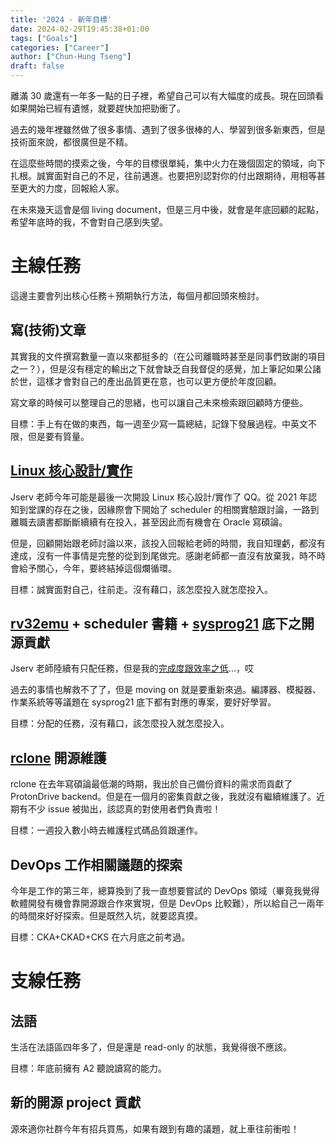 ```yaml
---
title: '2024 - 新年目標'
date: 2024-02-29T19:45:38+01:00
tags: ["Goals"]
categories: ["Career"]
author: ["Chun-Hung Tseng"]
draft: false
---
```


離滿 30 歲還有一年多一點的日子裡，希望自己可以有大幅度的成長。現在回頭看如果開始已經有遺憾，就要趕快加把勁衝了。

過去的幾年裡雖然做了很多事情、遇到了很多很棒的人、學習到很多新東西，但是技術面來說，都很廣但是不精。

在這麼些時間的摸索之後，今年的目標很單純，集中火力在幾個固定的領域，向下扎根。誠實面對自己的不足，往前邁進。也要把別認對你的付出跟期待，用相等甚至更大的力度，回報給人家。

在未來幾天這會是個 living document，但是三月中後，就會是年底回顧的起點，希望年底時的我，不會對自己感到失望。

# 主線任務

這邊主要會列出核心任務＋預期執行方法，每個月都回頭來檢討。

## 寫(技術)文章

其實我的文件撰寫數量一直以來都挺多的（在公司離職時甚至是同事們致謝的項目之一？），但是沒有穩定的輸出之下就會缺乏自我督促的感覺，加上筆記如果公諸於世，這樣才會對自己的產出品質更在意，也可以更方便於年度回顧。

寫文章的時候可以整理自己的思緒，也可以讓自己未來檢索跟回顧時方便些。

目標：手上有在做的東西，每一週至少寫一篇總結，記錄下發展過程。中英文不限，但是要有質量。

## [Linux 核心設計/實作](http://wiki.csie.ncku.edu.tw/linux/schedule)

Jserv 老師今年可能是最後一次開設 Linux 核心設計/實作了 QQ。從 2021 年認知到堂課的存在之後，因緣際會下開始了 scheduler 的相關實驗跟討論，一路到離職去讀書都斷斷續續有在投入，甚至因此而有機會在 Oracle 寫碩論。

但是，回顧開始跟老師討論以來，該投入回報給老師的時間，我自知理虧，都沒有達成，沒有一件事情是完整的從到到尾做完。感謝老師都一直沒有放棄我，時不時會給予關心，今年，要終結掉這個爛循環。

目標：誠實面對自己，往前走。沒有藉口，該怎麼投入就怎麼投入。

## [rv32emu](https://github.com/sysprog21/rv32emu) + scheduler 書籍 + [sysprog21](https://github.com/sysprog21) 底下之開源貢獻

Jserv 老師陸續有只配任務，但是我的[完成度跟效率之低](https://github.com/sysprog21/rv32emu/pulls?q=author%3Ahenrybear327+)...，哎

過去的事情也解救不了了，但是 moving on 就是要重新來過。編譯器、模擬器、作業系統等等議題在 sysprog21 底下都有對應的專案，要好好學習。

目標：分配的任務，沒有藉口，該怎麼投入就怎麼投入。

## [rclone](https://github.com/rclone/rclone) 開源維護

rclone 在去年寫碩論最低潮的時期，我出於自己備份資料的需求而貢獻了 ProtonDrive backend。但是在一個月的密集貢獻之後，我就沒有繼續維護了。近期有不少 issue 被拋出，該認真的對使用者們負責啦！

目標：一週投入數小時去維護程式碼品質跟運作。

## DevOps 工作相關議題的探索

今年是工作的第三年，總算換到了我一直想要嘗試的 DevOps 領域（畢竟我覺得軟體開發有機會靠開源跟合作來實現，但是 DevOps 比較難），所以給自己一兩年的時間來好好探索。但是既然入坑，就要認真摸。

目標：CKA+CKAD+CKS 在六月底之前考過。

# 支線任務

## 法語

生活在法語區四年多了，但是還是 read-only 的狀態，我覺得很不應該。

目標：年底前擁有 A2 聽說讀寫的能力。

## 新的開源 project 貢獻

源來適你社群今年有招兵買馬，如果有跟到有趣的議題，就上車往前衝啦！
